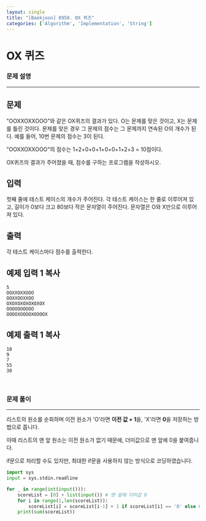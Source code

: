 ```yaml
---
layout: single
title: "[Baekjoon] 8958. OX 퀴즈"
categories: ['Algorithm', 'Implementation', 'String']
---
```




# OX 퀴즈

### 문제 설명

---

## 문제

"OOXXOXXOOO"와 같은 OX퀴즈의 결과가 있다. O는 문제를 맞은 것이고, X는 문제를 틀린 것이다. 문제를 맞은 경우 그 문제의 점수는 그 문제까지 연속된 O의 개수가 된다. 예를 들어, 10번 문제의 점수는 3이 된다.

"OOXXOXXOOO"의 점수는 1+2+0+0+1+0+0+1+2+3 = 10점이다.

OX퀴즈의 결과가 주어졌을 때, 점수를 구하는 프로그램을 작성하시오.

## 입력

첫째 줄에 테스트 케이스의 개수가 주어진다. 각 테스트 케이스는 한 줄로 이루어져 있고, 길이가 0보다 크고 80보다 작은 문자열이 주어진다. 문자열은 O와 X만으로 이루어져 있다.

## 출력

각 테스트 케이스마다 점수를 출력한다.

## 예제 입력 1 복사

```
5
OOXXOXXOOO
OOXXOOXXOO
OXOXOXOXOXOXOX
OOOOOOOOOO
OOOOXOOOOXOOOOX
```

## 예제 출력 1 복사

```
10
9
7
55
30
```

<br>

### 문제 풀이

---

 리스트의 원소를 순회하며 이전 원소가 'O'라면 **이전 값 + 1**을, 'X'라면 **0**을 저장하는 방법으로 풉니다. 

이때 리스트의 맨 앞 원소는 이전 원소가 없기 때문에, 더미값으로 맨 앞에 0을 붙여줍니다. 

if문으로 처리할 수도 있지만, 최대한 if문을 사용하지 않는 방식으로 코딩하였습니다. 

```python
import sys
input = sys.stdin.readline

for _ in range(int(input())):
    scoreList = [0] + list(input()) # 맨 앞에 더미값 0
    for i in range(1,len(scoreList)):
        scoreList[i] = scoreList[i-1] + 1 if scoreList[i] == 'O' else 0
    print(sum(scoreList))
```

<br>

